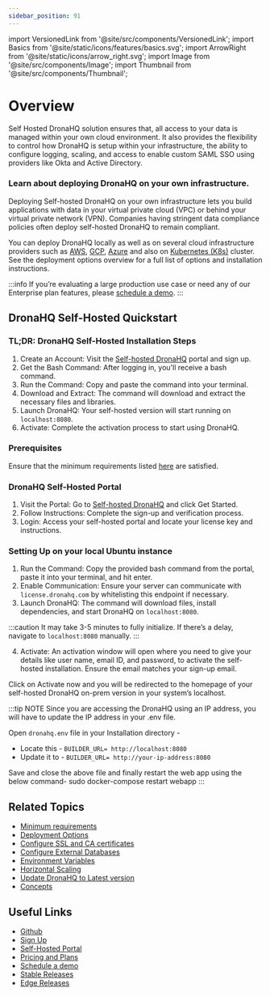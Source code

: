 ```yaml
---
sidebar_position: 91
---
```


import VersionedLink from '@site/src/components/VersionedLink';
import Basics from '@site/static/icons/features/basics.svg';
import ArrowRight from '@site/static/icons/arrow_right.svg';
import Image from '@site/src/components/Image'; 
import Thumbnail from '@site/src/components/Thumbnail';

# Overview

Self Hosted DronaHQ solution ensures that, all access to your data is managed within your own cloud environment. It
also provides the flexibility to control how DronaHQ is setup within your infrastructure, the ability to configure logging, scaling, and access to enable custom SAML SSO using providers like Okta and Active Directory.

### Learn about deploying DronaHQ on your own infrastructure.

Deploying Self-hosted DronaHQ on your own infrastructure lets you build applications with data in your virtual private cloud (VPC) or behind your virtual private network (VPN). Companies having stringent data compliance policies often deploy self-hosted DronaHQ to remain compliant.

You can deploy DronaHQ locally as well as on several cloud infrastructure providers such as [AWS](https://aws.amazon.com/), [GCP](https://cloud.google.com/), [Azure](https://azure.microsoft.com/) and also on [Kubernetes (K8s)](https://kubernetes.io/) cluster. See the deployment options overview for a full list of options and installation instructions.

:::info
If you’re evaluating a large production use case or need any of our Enterprise plan features, please [schedule a demo](https://www.dronahq.com/self-hosted-demo-call).
:::


## DronaHQ Self-Hosted Quickstart


### TL;DR: DronaHQ Self-Hosted Installation Steps

1. Create an Account: Visit the [Self-hosted DronaHQ](https://www.dronahq.com/self-hosted/) portal and sign up.
2. Get the Bash Command: After logging in, you'll receive a bash command.
3. Run the Command: Copy and paste the command into your terminal.
4. Download and Extract: The command will download and extract the necessary files and libraries.
5. Launch DronaHQ: Your self-hosted version will start running on `localhost:8080`.
6. Activate: Complete the activation process to start using DronaHQ.

### Prerequisites

Ensure that the minimum requirements listed [here](/self-hosted-deployment/requirements) are satisfied.

### DronaHQ Self-Hosted Portal

1. Visit the Portal: Go to [Self-hosted DronaHQ](https://www.dronahq.com/self-hosted/) and click Get Started.
2. Follow Instructions: Complete the sign-up and verification process.
3. Login: Access your self-hosted portal and locate your license key and instructions.

<figure>
  <Thumbnail src="/img/self-hosted-deployment/overview/portal.png" alt="DronaHQ self hosted key" />
</figure>

### Setting Up on your local Ubuntu instance

1. Run the Command: Copy the provided bash command from the portal, paste it into your terminal, and hit enter.
2. Enable Communication: Ensure your server can communicate with `license.dronahq.com` by whitelisting this endpoint if necessary.
3. Launch DronaHQ: The command will download files, install dependencies, and start DronaHQ on `localhost:8080`.

<figure>
  <Thumbnail src="/img/self-hosted-deployment/overview/ubuntu.jpeg" alt="DronaHQ self hosted key" />
</figure>

:::caution 
It may take 3-5 minutes to fully initialize. If there’s a delay, navigate to `localhost:8080` manually.
:::

4. Activate: An activation window will open where you need to give your details like user name, email ID, and password, to activate the self-hosted installation. Ensure the email matches your sign-up email.

<figure>
  <Thumbnail src="/img/self-hosted-deployment/overview/activation.png" alt="Activate DronaHQ Self-hosted" />
</figure>

Click on Activate now and you will be redirected to the homepage of your self-hosted DronaHQ on-prem version in your system’s localhost.

:::tip NOTE
Since you are accessing the DronaHQ using an IP address, you will have to update the IP address in your .env file.

Open `dronahq.env` file in your Installation directory -

- Locate this - `BUILDER_URL= http://localhost:8080`
- Update it to - `BUILDER_URL= http://your-ip-address:8080`

Save and close the above file and finally restart the web app using the below command-
sudo docker-compose restart webapp
:::

## Related Topics

- [Minimum requirements](/self-hosted-deployment/requirements)
- [Deployment Options](/self-hosted-deployment/deployment-options/local-machine)
- [Configure SSL and CA certificates](/self-hosted-deployment/configure-ssl-and-ca-certificates)
- [Configure External Databases](/self-hosted-deployment/configure-external-databases)
- [Environment Variables](/self-hosted-deployment/environment-variables)
- [Horizontal Scaling](/self-hosted-deployment/horizontal-scaling)
- [Update DronaHQ to Latest version](/self-hosted-deployment/update-dronahq-to-latest)
- [Concepts](/self-hosted-deployment/concepts/migrate-from-cloud-to-self-hosted)

## Useful Links

- [Github](https://github.com/dronahq/self-hosted)
- [Sign Up](https://www.dronahq.com/self-hosted-signup/)
- [Self-Hosted Portal](https://studio.dronahq.com/selfhosted/login)
- [Pricing and Plans](https://www.dronahq.com/pricing/)
- [Schedule a demo](https://www.dronahq.com/self-hosted-demo-call)
- [Stable Releases](https://docs.dronahq.com/selfhosted-stable/)
- [Edge Releases](https://docs.dronahq.com/selfhosted-edge/)